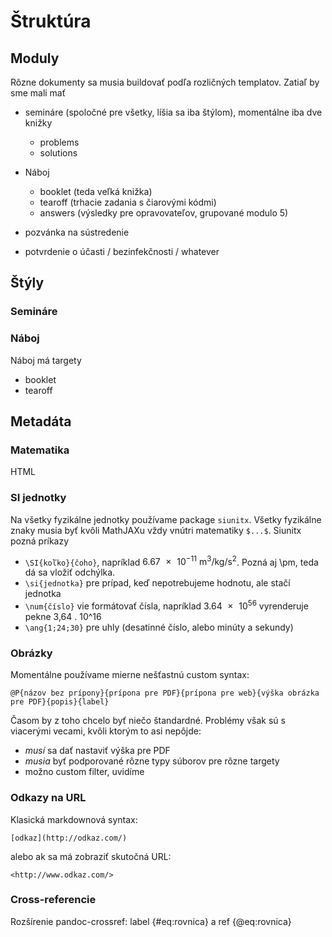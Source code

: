 # Štruktúra

## Moduly
Rôzne dokumenty sa musia buildovať podľa rozličných templatov. Zatiaľ by sme mali mať

- semináre (spoločné pre všetky, líšia sa iba štýlom), momentálne iba dve knižky
    - problems
    - solutions

- Náboj
    - booklet (teda veľká knižka)
    - tearoff (trhacie zadania s čiarovými kódmi)
    - answers (výsledky pre opravovateľov, grupované modulo 5)

- pozvánka na sústredenie

- potvrdenie o účasti / bezinfekčnosti / whatever

## Štýly

### Semináre

### Náboj
Náboj má targety

- booklet
- tearoff

## Metadáta


### Matematika
HTML 

### SI jednotky
Na všetky fyzikálne jednotky používame package `siunitx`. Všetky fyzikálne znaky musia byť kvôli MathJAXu vždy vnútri matematiky `$...$`. Siunitx pozná príkazy

- `\SI{koľko}{čoho}`, napríklad $\SI{6.67e-11}{\cubic\metre\per\kilo\gram\per\second\squared}$. Pozná aj \pm, teda dá sa vložiť odchýlka.
- `\si{jednotka}` pre prípad, keď nepotrebujeme hodnotu, ale stačí jednotka
- `\num{číslo}` vie formátovať čísla, napríklad $\num{3.64e56}$ vyrenderuje pekne 3,64 . 10^16
- `\ang{1;24;30}` pre uhly (desatinné číslo, alebo minúty a sekundy)

### Obrázky
Momentálne používame mierne nešťastnú custom syntax:

`@P{názov bez prípony}{prípona pre PDF}{prípona pre web}{výška obrázka pre PDF}{popis}{label}`

Časom by z toho chcelo byť niečo štandardné. Problémy však sú s viacerými vecami, kvôli ktorým to asi nepôjde:

- *musí* sa dať nastaviť výška pre PDF
- *musia* byť podporované rôzne typy súborov pre rôzne targety
- možno custom filter, uvidíme

### Odkazy na URL
Klasická markdownová syntax:

    [odkaz](http://odkaz.com/)

alebo ak sa má zobraziť skutočná URL:
    
    <http://www.odkaz.com/>

### Cross-referencie
Rozšírenie pandoc-crossref: label {#eq:rovnica} a ref {@eq:rovnica}
